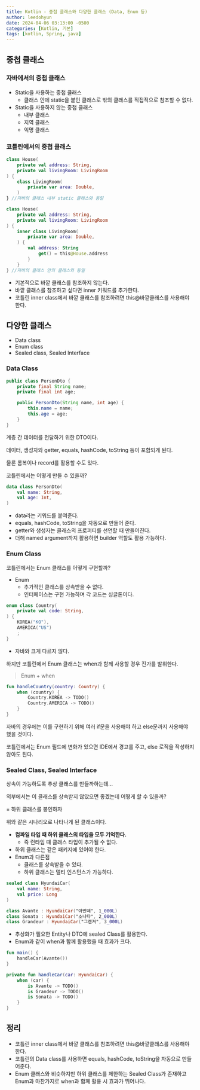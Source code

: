 ```yaml
---
title: Kotlin - 중첩 클래스와 다양한 클래스 (Data, Enum 등)
author: leedohyun
date: 2024-04-06 03:13:00 -0500
categories: [Kotlin, 기본]
tags: [kotlin, Spring, java]
---
```


## 중첩 클래스

### 자바에서의 중첩 클래스

- Static을 사용하는 중첩 클래스
	- 클래스 안에 static을 붙인 클래스로 밖의 클래스를 직접적으로 참조할 수 없다.
- Static을 사용하지 않는 중첩 클래스
	- 내부 클래스
	- 지역 클래스
	- 익명 클래스

### 코틀린에서의 중첩 클래스

```kotlin
class House(
	private val address: String,
	private val livingRoom: LivingRoom
) {
	class LivingRoom(
		private var area: Double,
	)
} //자바의 클래스 내부 static 클래스와 동일

class House(
	private val address: String,
	private val livingRoom: LivingRoom
) {
	inner class LivingRoom(
		private var area: Double,
	) {
		val address: String
			get() = this@House.address
		}
	}
} //자바의 클래스 안의 클래스와 동일
```

- 기본적으로 바깥 클래스를 참조하지 않는다.
- 바깥 클래스를 참조하고 싶다면 inner 키워드를 추가한다.
- 코틀린 inner class에서 바깥 클래스를 참조하려면 this@바깥클래스를 사용해야 한다.


## 다양한 클래스

- Data class
- Enum class
- Sealed class, Sealed Interface

### Data Class

```java
public class PersonDto {
	private final String name;
	private final int age;

	public PersonDto(String name, int age) {
		this.name = name;
		this.age = age;
	}
}
```

계층 간 데이터를 전달하기 위한 DTO이다.

데이터, 생성자와 getter, equals, hashCode, toString 등이 포함되게 된다.

물론 롬복이나 record를 활용할 수도 있다.

코틀린에서는 어떻게 만들 수 있을까?

```kotlin
data class PersonDto(
	val name: String,
	val age: Int,
)
```

- data라는 키워드를 붙여준다.
- equals, hashCode, toString을 자동으로 만들어 준다.
- getter와 생성자는 클래스의 프로퍼티를 선언할 때 만들어진다.
- 더해 named argument까지 활용하면 builder 역할도 활용 가능하다.

### Enum Class

코틀린에서는 Enum 클래스를 어떻게 구현할까?

- Enum
	- 추가적인 클래스를 상속받을 수 없다.
	- 인터페이스는 구현 가능하며 각 코드는 싱글톤이다.

```kotlin
enum class Country(
	private val code: String,
) {
	KOREA("KO"),
	AMERICA("US")
	;
}
```

- 자바와 크게 다르지 않다.

하지만 코틀린에서 Enum 클래스는 when과 함께 사용할 경우 진가를 발휘한다.

> Enum + when

```kotlin
fun handleCountry(country: Country) {
	when (country) {
		Country.KOREA -> TODO()
		Country.AMERICA -> TODO()
	}
}
```

자바의 경우에는 이를 구현하기 위해 여러 if문을 사용해야 하고 else문까지 사용해야 했을 것이다.

코틀린에서는 Enum 필드에 변화가 있으면 IDE에서 경고를 주고,  else 로직을 작성하지 않아도 된다.

### Sealed Class, Sealed Interface

상속이 가능하도록 추상 클래스를 만들까하는데...

외부에서는 이 클래스를 상속받지 않았으면 좋겠는데 어떻게 할 수 있을까?

= 하위 클래스를 봉인하자

위와 같은 시나리오로 나타나게 된 클래스이다.

- **컴파일 타입 때 하위 클래스의 타입을 모두 기억한다.**
	- 즉 런타임 때 클래스 타입이 추가될 수 없다.
- 하위 클래스는 같은 패키지에 있어야 한다.
- Enum과 다른점
	- 클래스를 상속받을 수 있다.
	- 하위 클래스는 멀티 인스턴스가 가능하다.

```kotlin
sealed class HyundaiCar(
	val name: String,
	val price: Long
)

class Avante : HyundaiCar("아반떼", 1_000L)
class Sonata : HyundaiCar("소나타", 2_000L)
class Grandeur : HyundaiCar("그랜져", 3_000L)
```

- 추상화가 필요한 Entity나 DTO에 sealed Class를 활용한다.
- Enum과 같이 when과 함께 활용했을 때 효과가 크다.

```kotlin
fun main() {
	handleCar(Avante())
}

private fun handleCar(car: HyundaiCar) {
	when (car) {
		is Avante -> TODO()
		is Grandeur -> TODO()
		is Sonata -> TODO()
	}
}
```

## 정리

- 코틀린 inner class에서 바깥 클래스를 참조하려면 this@바깥클래스를 사용해야 한다.
- 코틀린의 Data class를 사용하면 equals, hashCode, toString을 자동으로 만들어준다.
- Enum 클래스와 비슷하지만 하위 클래스를 제한하는 Sealed Class가 존재하고 Enum과 마찬가지로 when과 함께 활용 시 효과가 뛰어나다.